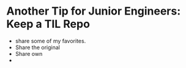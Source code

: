 # Another Tip for Junior Engineers: Keep a TIL Repo
- share some of my favorites.
- Share the original
- Share own
-
